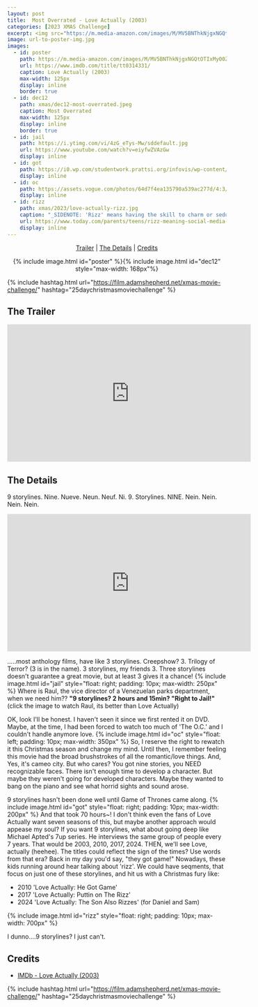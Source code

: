 ```yaml
---
layout: post
title:  Most Overrated - Love Actually (2003)
categories: [2023 XMAS Challenge]
excerpt: <img src="https://m.media-amazon.com/images/M/MV5BNThkNjgxNGQtOTIxMy00ZTFmLWIwMDItYzE5YzM3ZDMzNDE3XkEyXkFqcGdeQXVyMTUyNjc3NDQ4._V1_FMjpg_UX1215_.jpg" width="125px"/>
image: url-to-poster-img.jpg
images:
  - id: poster
    path: https://m.media-amazon.com/images/M/MV5BNThkNjgxNGQtOTIxMy00ZTFmLWIwMDItYzE5YzM3ZDMzNDE3XkEyXkFqcGdeQXVyMTUyNjc3NDQ4._V1_FMjpg_UX1215_.jpg
    url: https://www.imdb.com/title/tt0314331/
    caption: Love Actually (2003)
    max-width: 125px
    display: inline
    border: true
  - id: dec12
    path: xmas/dec12-most-overrated.jpeg
    caption: Most Overrated	
    max-width: 125px
    display: inline
    border: true
  - id: jail
    path: https://i.ytimg.com/vi/4zG_eTys-Mw/sddefault.jpg
    url: https://www.youtube.com/watch?v=eiyfwZVAzGw
    display: inline
  - id: got
    path: https://i0.wp.com/studentwork.prattsi.org/infovis/wp-content/uploads/sites/3/2018/11/Screen-Shot-2018-11-03-at-2.29.32-PM.png?resize=840%2C716
    display: inline
  - id: oc
    path: https://assets.vogue.com/photos/64d7f4ea135790a539ac277d/4:3/pass/undefined
    display: inline
  - id: rizz
    path: xmas/2023/love-actually-rizz.jpg
    caption: "_SIDENOTE: 'Rizz' means having the skill to charm or seduce a potential romantic partner, especially through verbal communication."
    url: https://www.today.com/parents/teens/rizz-meaning-social-media-slang-rcna89400
    display: inline
---
```


<div style="text-align: center">
  <p><a href="#the-trailer">Trailer</a> | <a href="#details">The Details</a> | <a href="#credits">Credits</a></p>
  <p>{% include image.html id="poster" %}{% include image.html id="dec12" style="max-width: 168px"%}</p>
</div>

{% include hashtag.html url="https://film.adamshepherd.net/xmas-movie-challenge/" hashtag="25daychristmasmoviechallenge" %}

## The Trailer 

<div style="text-align: center">
  <iframe width="560" height="315" src="https://www.youtube.com/embed/H9Z3_ifFheQ?si=fIvKwQuhZkEBBJ_X" title="YouTube video player" frameborder="0" allow="accelerometer; autoplay; clipboard-write; encrypted-media; gyroscope; picture-in-picture; web-share" allowfullscreen></iframe>
</div>

## The Details

9 storylines. Nine. Nueve. Neun. Neuf. Ni. 9. Storylines. NINE. Nein. Nein. Nein. Nein. 

<iframe width="560" height="315" src="https://www.youtube.com/embed/_EZI4IZd9oE?si=C8TIuKgHaUXONebZ" title="YouTube video player" frameborder="0" allow="accelerometer; autoplay; clipboard-write; encrypted-media; gyroscope; picture-in-picture; web-share" allowfullscreen></iframe>

.....most anthology films, have like 3 storylines. Creepshow? 3. Trilogy of Terror? (3 is in the name). 3 storylines, my friends 3. Three storylines doesn't guarantee a great movie, but at least 3 gives it a chance! {% include image.html id="jail" style="float: right; padding: 10px; max-width: 250px" %} Where is Raul, the vice director of a Venezuelan parks department, when we need him?? **"9 storylines? 2 hours and 15min? "Right to Jail!"** (click the image to watch Raul, its better than Love Actually)
 
OK, look I'll be honest. I haven't seen it since we first rented it on DVD. Maybe, at the time, I had been forced to watch too much of 'The O.C.'  and I couldn't handle anymore love. {% include image.html id="oc" style="float: left; padding: 10px; max-width: 350px" %}  So, I reserve the right to rewatch it this Christmas season and change my mind.  Until then, I remember feeling this movie had the broad brushstrokes of all the romantic/love things. And, Yes, it's cameo city. But who cares? You got nine stories, you NEED recognizable faces. There isn't enough time to develop a character. But maybe they weren't going for developed characters. Maybe they wanted to bang on the piano and see what horrid sights and sound arose.

9 storylines hasn't been done well until Game of Thrones came along. {% include image.html id="got" style="float: right; padding: 10px; max-width: 200px" %} And that took 70 hours~! I don't think even the fans of Love Actually want seven seasons of this, but maybe another approach would appease my soul? If you want 9 storylines, what about going deep like Michael Apted's 7up series. He interviews the same group of people every 7 years. That would be 2003, 2010, 2017, 2024. THEN, we'll see Love, actually (heehee). The titles could reflect the sign of the times? Use words from that era? Back in my day you'd say, "they got game!" Nowadays, these kids running around hear talking about 'rizz'. We could have seqments, that focus on just one of these storylines, and hit us with a Christmas fury like:

- 2010 'Love Actually: He Got Game'
- 2017 'Love Actually: Puttin on The Rizz'
- 2024 'Love Actually: The Son Also Rizzes' (for Daniel and Sam)

{% include image.html id="rizz" style="float: right; padding: 10px; max-width: 700px" %}

I dunno....9 storylines? I just can't.

## Credits

* [IMDb - Love Actually (2003)](https://www.imdb.com/title/tt0314331/)


{% include hashtag.html url="https://film.adamshepherd.net/xmas-movie-challenge/" hashtag="25daychristmasmoviechallenge" %}

<p>&nbsp;</p>
